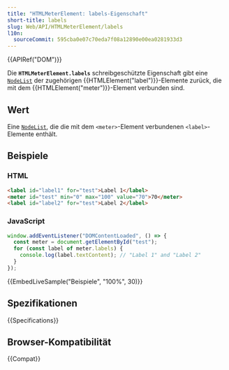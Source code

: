 ```yaml
---
title: "HTMLMeterElement: labels-Eigenschaft"
short-title: labels
slug: Web/API/HTMLMeterElement/labels
l10n:
  sourceCommit: 595cba0e07c70eda7f08a12890e00ea0281933d3
---
```


{{APIRef("DOM")}}

Die **`HTMLMeterElement.labels`** schreibgeschützte Eigenschaft gibt eine
[`NodeList`](/de/docs/Web/API/NodeList) der zugehörigen {{HTMLElement("label")}}-Elemente zurück, die mit dem
{{HTMLElement("meter")}}-Element verbunden sind.

## Wert

Eine [`NodeList`](/de/docs/Web/API/NodeList), die die mit dem `<meter>`-Element verbundenen `<label>`-Elemente enthält.

## Beispiele

### HTML

```html
<label id="label1" for="test">Label 1</label>
<meter id="test" min="0" max="100" value="70">70</meter>
<label id="label2" for="test">Label 2</label>
```

### JavaScript

```js
window.addEventListener("DOMContentLoaded", () => {
  const meter = document.getElementById("test");
  for (const label of meter.labels) {
    console.log(label.textContent); // "Label 1" and "Label 2"
  }
});
```

{{EmbedLiveSample("Beispiele", "100%", 30)}}

## Spezifikationen

{{Specifications}}

## Browser-Kompatibilität

{{Compat}}
